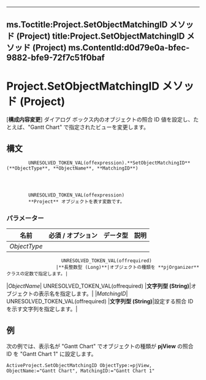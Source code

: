 

---
ms.Toctitle:Project.SetObjectMatchingID メソッド (Project)
title:Project.SetObjectMatchingID メソッド (Project)
ms.ContentId:d0d79e0a-bfec-9882-bfe9-72f7c51f0baf
---
# Project.SetObjectMatchingID メソッド (Project)




[**構成内容変更**] ダイアログ ボックス内のオブジェクトの照合 ID 値を設定し、たとえば、"Gantt Chart" で指定されたビューを変更します。

## 構文

            UNRESOLVED_TOKEN_VAL(offexpression).**SetObjectMatchingID**(**ObjectType**, **ObjectName**, **MatchingID**)




            UNRESOLVED_TOKEN_VAL(offexpression)
            **Project** オブジェクトを表す変数です。

### パラメーター

|**名前**|**必須 / オプション**|**データ型**|**説明**|
|---|---|---|---|
|*ObjectType*|
                        UNRESOLVED_TOKEN_VAL(offrequired)
                      |**長整数型 (Long)**|オブジェクトの種類を **pjOrganizer** クラスの定数で指定します。|
|*ObjectName*|
                        UNRESOLVED_TOKEN_VAL(offrequired)
                      |**文字列型 (String)**|オブジェクトの表示名を指定します。|
|*MatchingID*|
                        UNRESOLVED_TOKEN_VAL(offrequired)
                      |**文字列型 (String)**|設定する照合 ID を示す文字列を指定します。|





## 例
次の例では、表示名が "Gantt Chart" でオブジェクトの種類が **pjView** の照合 ID を "Gantt Chart 1" に設定します。

```vba
ActiveProject.SetObjectMatchingID ObjectType:=pjView, ObjectName:="Gantt Chart", MatchingID:="Gantt Chart 1"
```





